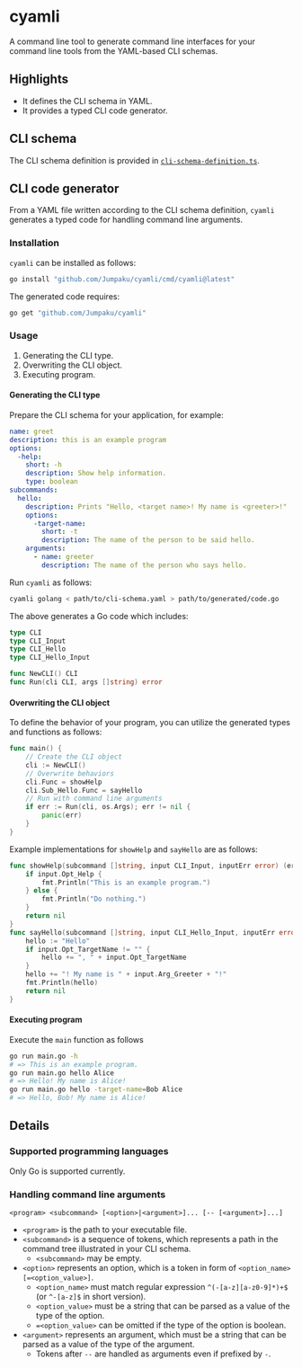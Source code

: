 # cyamli

A command line tool to generate command line interfaces for your command line tools from the YAML-based CLI schemas.

## Highlights

- It defines the CLI schema in YAML.
- It provides a typed CLI code generator.

## CLI schema

The CLI schema definition is provided in [`cli-schema-definition.ts`](https://github.com/Jumpaku/cyamli/blob/main/cli-schema-definition.ts).

## CLI code generator

From a YAML file written according to the CLI schema definition, `cyamli` generates a typed code for handling command line arguments.

### Installation

`cyamli` can be installed as follows:

```sh
go install "github.com/Jumpaku/cyamli/cmd/cyamli@latest"
```

The generated code requires:

```sh
go get "github.com/Jumpaku/cyamli"
```

### Usage

1. Generating the CLI type.
2. Overwriting the CLI object.
3. Executing program.

#### Generating the CLI type

Prepare the CLI schema for your application, for example:

```yaml
name: greet
description: this is an example program
options:
  -help:
    short: -h
    description: Show help information.
    type: boolean
subcommands:
  hello:
    description: Prints "Hello, <target name>! My name is <greeter>!"
    options:
      -target-name:
        short: -t
        description: The name of the person to be said hello.
    arguments:
      - name: greeter
        description: The name of the person who says hello.
```

Run `cyamli` as follows:

```sh
cyamli golang < path/to/cli-schema.yaml > path/to/generated/code.go
```

The above generates a Go code which includes:

```go
type CLI 
type CLI_Input 
type CLI_Hello 
type CLI_Hello_Input

func NewCLI() CLI
func Run(cli CLI, args []string) error
```

#### Overwriting the CLI object

To define the behavior of your program, you can utilize the generated types and functions as follows:

```go
func main() {
	// Create the CLI object
	cli := NewCLI()
	// Overwrite behaviors
	cli.Func = showHelp
	cli.Sub_Hello.Func = sayHello
	// Run with command line arguments
	if err := Run(cli, os.Args); err != nil {
		panic(err)
	}
}
```

Example implementations for `showHelp` and `sayHello` are as follows:

```go
func showHelp(subcommand []string, input CLI_Input, inputErr error) (err error) {
	if input.Opt_Help {
		fmt.Println("This is an example program.")
	} else {
		fmt.Println("Do nothing.")
	}
	return nil
}
func sayHello(subcommand []string, input CLI_Hello_Input, inputErr error) (err error) {
	hello := "Hello"
	if input.Opt_TargetName != "" {
		hello += ", " + input.Opt_TargetName
	}
	hello += "! My name is " + input.Arg_Greeter + "!"
	fmt.Println(hello)
	return nil
}
```

#### Executing program

Execute the `main` function as follows

```sh
go run main.go -h
# => This is an example program.
go run main.go hello Alice
# => Hello! My name is Alice!
go run main.go hello -target-name=Bob Alice
# => Hello, Bob! My name is Alice!
```

## Details

### Supported programming languages

Only Go is supported currently.

### Handling command line arguments

```
<program> <subcommand> [<option>|<argument>]... [-- [<argument>]...]
```

- `<program>` is the path to your executable file.
- `<subcommand>` is a sequence of tokens, which represents a path in the command tree illustrated in your CLI schema.
    - `<subcommand>` may be empty.
- `<option>` represents an option, which is a token in form of `<option_name>[=<option_value>]`.
    - `<option_name>` must match regular expression `^(-[a-z][a-z0-9]*)+$` (or `^-[a-z]$` in short version).
    - `<option_value>` must be a string that can be parsed as a value of the type of the option.
    - `=<option_value>` can be omitted if the type of the option is boolean.
- `<argument>` represents an argument, which must be a string that can be parsed as a value of the type of the argument.
    - Tokens after `--` are handled as arguments even if prefixed by `-`.

